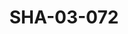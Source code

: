 ---
pid: SHA-03-072
title: SHA-03-072
language: en
original_label: 
rights: Sharhabil Ahmed
location_of_original: Sharhabil Ahmed
photographer_or_studio: French Cultural Center Khartoum
scanned_from: photograph 10.2 by 15
_date: 2000s
location: Khartoum, French Cultural Center
description: Sharhabil Ahmed Muhammad Wardi and Minister Abdel Basil
additional_notes: 
permission_display: 'yes'
on_server: 'no'
on_website: 'no'
permalink: /photopages/en/SHA-03-072
layout: photo-page
---